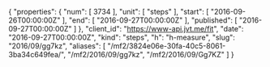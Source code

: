 {
  "properties": {
    "num": [
      3734
    ],
    "unit": [
      "steps"
    ],
    "start": [
      "2016-09-26T00:00:00Z"
    ],
    "end": [
      "2016-09-27T00:00:00Z"
    ],
    "published": [
      "2016-09-27T00:00:00Z"
    ]
  },
  "client_id": "https://www-api.jvt.me/fit",
  "date": "2016-09-27T00:00:00Z",
  "kind": "steps",
  "h": "h-measure",
  "slug": "2016/09/gg7kz",
  "aliases": [
    "/mf2/3824e06e-30fa-40c5-8061-3ba34c649fea/",
    "/mf2/2016/09/gg7kz",
    "/mf2/2016/09/Gg7KZ"
  ]
}
